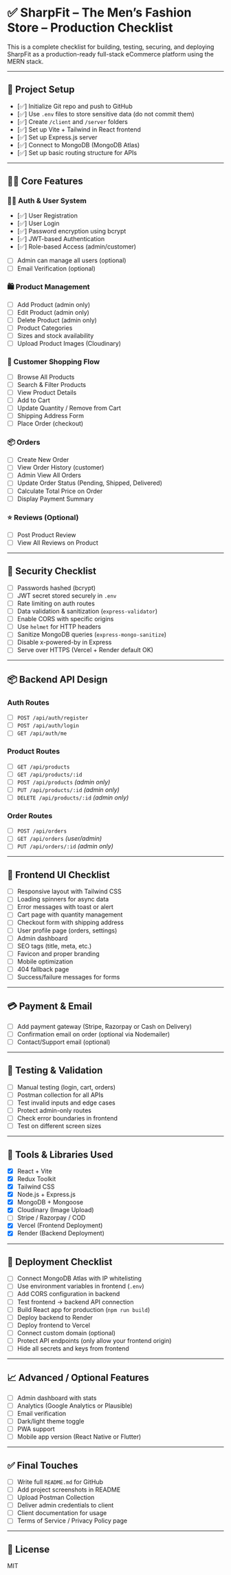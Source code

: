 # ✅ SharpFit – The Men’s Fashion Store – Production Checklist

This is a complete checklist for building, testing, securing, and deploying SharpFit as a production-ready full-stack eCommerce platform using the MERN stack.

---

## 🧱 Project Setup

- [✅] Initialize Git repo and push to GitHub
- [✅] Use `.env` files to store sensitive data (do not commit them)
- [✅] Create `/client` and `/server` folders
- [✅] Set up Vite + Tailwind in React frontend
- [✅] Set up Express.js server
- [✅] Connect to MongoDB (MongoDB Atlas)
- [✅] Set up basic routing structure for APIs

---

## 👨‍💻 Core Features

### 🧑‍💼 Auth & User System

- [✅] User Registration
- [✅] User Login
- [✅] Password encryption using bcrypt
- [✅] JWT-based Authentication
- [✅] Role-based Access (admin/customer)
- [ ] Admin can manage all users (optional)
- [ ] Email Verification (optional)

### 🛍️ Product Management

- [ ] Add Product (admin only)
- [ ] Edit Product (admin only)
- [ ] Delete Product (admin only)
- [ ] Product Categories
- [ ] Sizes and stock availability
- [ ] Upload Product Images (Cloudinary)

### 🛒 Customer Shopping Flow

- [ ] Browse All Products
- [ ] Search & Filter Products
- [ ] View Product Details
- [ ] Add to Cart
- [ ] Update Quantity / Remove from Cart
- [ ] Shipping Address Form
- [ ] Place Order (checkout)

### 📦 Orders

- [ ] Create New Order
- [ ] View Order History (customer)
- [ ] Admin View All Orders
- [ ] Update Order Status (Pending, Shipped, Delivered)
- [ ] Calculate Total Price on Order
- [ ] Display Payment Summary

### ⭐ Reviews (Optional)

- [ ] Post Product Review
- [ ] View All Reviews on Product

---

## 🔐 Security Checklist

- [ ] Passwords hashed (bcrypt)
- [ ] JWT secret stored securely in `.env`
- [ ] Rate limiting on auth routes
- [ ] Data validation & sanitization (`express-validator`)
- [ ] Enable CORS with specific origins
- [ ] Use `helmet` for HTTP headers
- [ ] Sanitize MongoDB queries (`express-mongo-sanitize`)
- [ ] Disable x-powered-by in Express
- [ ] Serve over HTTPS (Vercel + Render default OK)

---

## 📦 Backend API Design

### Auth Routes

- [ ] `POST /api/auth/register`
- [ ] `POST /api/auth/login`
- [ ] `GET /api/auth/me`

### Product Routes

- [ ] `GET /api/products`
- [ ] `GET /api/products/:id`
- [ ] `POST /api/products` _(admin only)_
- [ ] `PUT /api/products/:id` _(admin only)_
- [ ] `DELETE /api/products/:id` _(admin only)_

### Order Routes

- [ ] `POST /api/orders`
- [ ] `GET /api/orders` _(user/admin)_
- [ ] `PUT /api/orders/:id` _(admin only)_

---

## 🎨 Frontend UI Checklist

- [ ] Responsive layout with Tailwind CSS
- [ ] Loading spinners for async data
- [ ] Error messages with toast or alert
- [ ] Cart page with quantity management
- [ ] Checkout form with shipping address
- [ ] User profile page (orders, settings)
- [ ] Admin dashboard
- [ ] SEO tags (title, meta, etc.)
- [ ] Favicon and proper branding
- [ ] Mobile optimization
- [ ] 404 fallback page
- [ ] Success/failure messages for forms

---

## 💳 Payment & Email

- [ ] Add payment gateway (Stripe, Razorpay or Cash on Delivery)
- [ ] Confirmation email on order (optional via Nodemailer)
- [ ] Contact/Support email (optional)

---

## 🧪 Testing & Validation

- [ ] Manual testing (login, cart, orders)
- [ ] Postman collection for all APIs
- [ ] Test invalid inputs and edge cases
- [ ] Protect admin-only routes
- [ ] Check error boundaries in frontend
- [ ] Test on different screen sizes

---

## 🧰 Tools & Libraries Used

- [x] React + Vite
- [x] Redux Toolkit
- [x] Tailwind CSS
- [x] Node.js + Express.js
- [x] MongoDB + Mongoose
- [x] Cloudinary (Image Upload)
- [ ] Stripe / Razorpay / COD
- [x] Vercel (Frontend Deployment)
- [x] Render (Backend Deployment)

---

## 📁 Deployment Checklist

- [ ] Connect MongoDB Atlas with IP whitelisting
- [ ] Use environment variables in frontend (`.env`)
- [ ] Add CORS configuration in backend
- [ ] Test frontend → backend API connection
- [ ] Build React app for production (`npm run build`)
- [ ] Deploy backend to Render
- [ ] Deploy frontend to Vercel
- [ ] Connect custom domain (optional)
- [ ] Protect API endpoints (only allow your frontend origin)
- [ ] Hide all secrets and keys from frontend

---

## 📈 Advanced / Optional Features

- [ ] Admin dashboard with stats
- [ ] Analytics (Google Analytics or Plausible)
- [ ] Email verification
- [ ] Dark/light theme toggle
- [ ] PWA support
- [ ] Mobile app version (React Native or Flutter)

---

## ✅ Final Touches

- [ ] Write full `README.md` for GitHub
- [ ] Add project screenshots in README
- [ ] Upload Postman Collection
- [ ] Deliver admin credentials to client
- [ ] Client documentation for usage
- [ ] Terms of Service / Privacy Policy page

---

## 🧾 License

MIT

